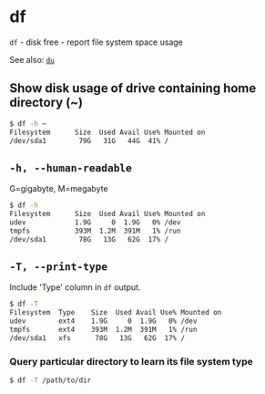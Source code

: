 # df

`df` - disk free - report file system space usage

See also: [`du`](du.md)

## Show disk usage of drive containing home directory (~)
```bash
$ df -h ~
Filesystem      Size  Used Avail Use% Mounted on
/dev/sda1        79G   31G   44G  41% /
```

## `-h, --human-readable`
G=gigabyte, M=megabyte
```bash
$ df -h
Filesystem      Size  Used Avail Use% Mounted on
udev            1.9G     0  1.9G   0% /dev
tmpfs           393M  1.2M  391M   1% /run
/dev/sda1        78G   13G   62G  17% /
```

## `-T, --print-type`
Include 'Type' column in `df` output.

```bash
$ df -T
Filesystem  Type    Size  Used Avail Use% Mounted on
udev        ext4    1.9G     0  1.9G   0% /dev
tmpfs       ext4    393M  1.2M  391M   1% /run
/dev/sda1   xfs      78G   13G   62G  17% /
```

### Query particular directory to learn its file system type
```bash
$ df -T /path/to/dir
```
